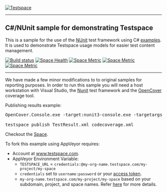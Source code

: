 [![Testspace](http://www.testspace.com/public/img/testspace_logo.png)](http://www.testspace.com)
***

## C#/NUnit sample for demonstrating Testspace

This is a sample for the use of the [NUnit](http://nunit.org/) test framework using C#  [examples](https://github.com/nunit/nunit-csharp-samples). It is used to demonstrate Testspace usage models for easier test content management.

[![Build status](https://ci.appveyor.com/api/projects/status/x76ee4x2hc84l55a?svg=true)](https://ci.appveyor.com/project/jeffs-s2/csharp-nunit)
[![Space Health](https://samples.testspace.com/projects/94/spaces/343/badge)](https://samples.testspace.com/projects/94/spaces/343 "Test Cases")
[![Space Metric](https://samples.testspace.com/projects/94/spaces/343/metrics/287/badge)](https://samples.testspace.com/spaces/343/schema/coverage "Branch/Condition Coverage")
[![Space Metric](https://samples.testspace.com/projects/94/spaces/343/metrics/289/badge)](https://samples.testspace.com/spaces/343/schema/coverage "Function/Method Coverage")
[![Space Metric](https://samples.testspace.com/projects/94/spaces/343/metrics/288/badge)](https://samples.testspace.com/spaces/343/schema/coverage "Line/Statement Coverage")

***

We have made a few minor modifications to to original samples for reporting purposes. In order to run this sample you will need a host workstation with Visual Studio, the [Nunit](http://nunit.org/) test framework and the [OpenCover](https://github.com/OpenCover/opencover) coverage tool.

Publishing results example:

<pre>
OpenCover.Console.exe -target:nunit3-console.exe -targetargs:cs-money.dll -output:codecoverage.xml -register:user

testspace publish TestResult.xml codecoverage.xml
</pre>

Checkout the [Space](https://samples.testspace.com/projects/csharp/spaces/nunit).

To fork this example using AppVeyor requires:
  - Account at www.testspace.com.
  - AppVeyor Environment Variable:
    - `TESTSPACE_URL` = `credentials:@my-org-name.testspace.com/my-project/my-space`
    - `credentials` set to `username:password` or your [access token](http://help.testspace.com/using-your-organization:user-settings).
    - `my-org-name.testspace.com/my-project/my-space` based on your subdomain, project, and space names. Refer [here](http://help.testspace.com/reference:runner-reference#login-credentials) for more details.
